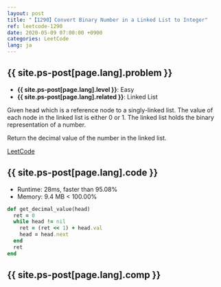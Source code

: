 ```yaml
---
layout: post
title: "【1290】Convert Binary Number in a Linked List to Integer"
ref: leetcode-1290
date: 2020-05-09 07:00:00 +0900
categories: LeetCode
lang: ja
---
```


## {{ site.ps-post[page.lang].problem }}
- **{{ site.ps-post[page.lang].level }}**: Easy
- **{{ site.ps-post[page.lang].related }}**: Linked List

Given head which is a reference node to a singly-linked list. The value of each node in the linked list is either 0 or 1. The linked list holds the binary representation of a number.

Return the decimal value of the number in the linked list.

[LeetCode](https://leetcode.com/problems/convert-binary-number-in-a-linked-list-to-integer/)

<div class="divider"></div>

## {{ site.ps-post[page.lang].code }}

- Runtime: 28ms, faster than 95.08%
- Memory: 9.4 MB < 100.00%

```rb
def get_decimal_value(head)
  ret = 0
  while head != nil
    ret = (ret << 1) + head.val
    head = head.next
  end
  ret
end
```

<div class="divider"></div>

## {{ site.ps-post[page.lang].comp }}
